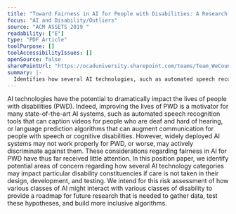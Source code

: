 ```yaml
---
title: "Toward Fairness in AI for People with Disabilities: A Research Roadmap"
focus: "AI and Disability/Outliers"
source: "ACM ASSETS 2019 "
readability: ["E"]
type: "PDF Article"
toolPurpose: []
toolAccessibilityIssues: []
openSource: false
sharePointUrl: "https://ocaduniversity.sharepoint.com/teams/Team_WeCount/Shared%20Documents/Resources%20and%20Tools/Literature%20(curated)/Toward%20Fairness%20in%20AI%20for%20People%20with%20Disabilities-%20%20A%20Research%20Roadmap%20.pdf"
summary: |-
  Identifies how several AI technologies, such as automated speech recognition tools and language prediction algorithms, may not be useful for persons with disabilities and may discriminate against them.
---
```

AI technologies have the potential to dramatically impact the lives of people with disabilities (PWD). Indeed, improving the lives of PWD is a motivator for many state-of-the-art AI systems, such as automated speech recognition tools that can caption videos for people who are deaf and hard of hearing, or language prediction algorithms that can augment communica­tion for people with speech or cognitive disabilities. However, widely deployed AI systems may not work properly for PWD, or worse, may actively discriminate against them. These con­siderations regarding fairness in AI for PWD have thus far received little attention. In this position paper, we identify po­tential areas of concern regarding how several AI technology categories may impact particular disability constituencies if care is not taken in their design, development, and testing. We intend for this risk assessment of how various classes of AI might interact with various classes of disability to provide a roadmap for future research that is needed to gather data, test these hypotheses, and build more inclusive algorithms.
